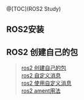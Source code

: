 @[TOC](ROS2 Study)

## ROS2安装


## ROS2 创建自己的包  
> [ros2 创建自己的包](ros2_create_pkg.md)  
> [ros2 自定义消息](ros2_create_self_msgs.md)  
> [ros2 使用自定义消息](ros2_use_srv.md)  
> [ros2 ament用法](ros2_ament.md)  
